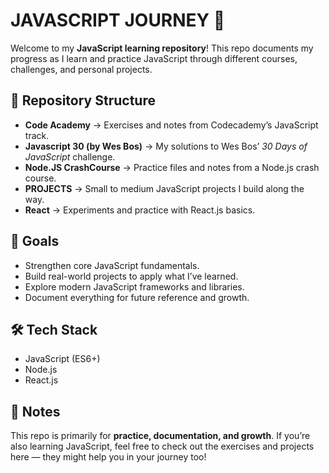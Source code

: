 # JAVASCRIPT JOURNEY 🚀  

Welcome to my **JavaScript learning repository**! This repo documents my progress as I learn and practice JavaScript through different courses, challenges, and personal projects.  

## 📂 Repository Structure  

- **Code Academy** → Exercises and notes from Codecademy’s JavaScript track.  
- **Javascript 30 (by Wes Bos)** → My solutions to Wes Bos’ *30 Days of JavaScript* challenge.  
- **Node.JS CrashCourse** → Practice files and notes from a Node.js crash course.  
- **PROJECTS** → Small to medium JavaScript projects I build along the way.  
- **React** → Experiments and practice with React.js basics.  

## 🎯 Goals  

- Strengthen core JavaScript fundamentals.  
- Build real-world projects to apply what I’ve learned.  
- Explore modern JavaScript frameworks and libraries.  
- Document everything for future reference and growth.  

## 🛠️ Tech Stack  

- JavaScript (ES6+)  
- Node.js  
- React.js  

## 📖 Notes  

This repo is primarily for **practice, documentation, and growth**. If you’re also learning JavaScript, feel free to check out the exercises and projects here — they might help you in your journey too!  
